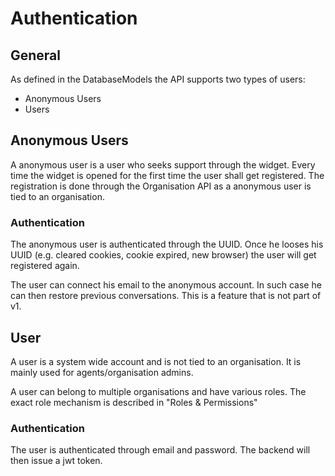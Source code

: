 # Authentication

## General

As defined in the DatabaseModels the API supports two types of users:

* Anonymous Users
* Users

## Anonymous Users

A anonymous user is a user who seeks support through the widget. Every time the widget is opened for the first time the user shall get registered. The registration is done through the Organisation API as a anonymous user is tied to an organisation.&#x20;

### Authentication

The anonymous user is authenticated through the UUID. Once he looses his UUID (e.g. cleared cookies, cookie expired, new browser) the user will get registered again.&#x20;

The user can connect his email to the anonymous account. In such case he can then restore previous conversations. This is a feature that is not part of v1.

## User

A user is a system wide account and is not tied to an organisation. It is mainly used for agents/organisation admins.

A user can belong to multiple organisations and have various roles. The exact role mechanism is described in "Roles & Permissions"

### Authentication

The user is authenticated through email and password. The backend will then issue a jwt token.
